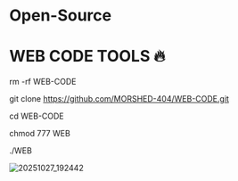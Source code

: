 # Open-Source

# WEB CODE TOOLS 🔥

rm -rf WEB-CODE

git clone https://github.com/MORSHED-404/WEB-CODE.git

cd WEB-CODE

chmod 777 WEB

./WEB


![20251027_192442](https://github.com/user-attachments/assets/804cf751-1cd2-4b2c-94ce-347117237b11)

